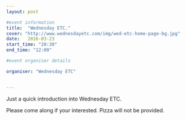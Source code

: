 ```yaml
---
layout: post

#event information
title:  "Wednesday ETC."
cover: "http://www.wednesdayetc.com/img/wed-etc-home-page-bg.jpg"
date:   2016-03-23
start_time: "20:30"
end_time: "12:00"

#event organiser details

organiser: "Wednesday ETC"


---
```


Just a quick introduction into Wednesday ETC.

Please come along if your interested. Pizza will not be provided.
